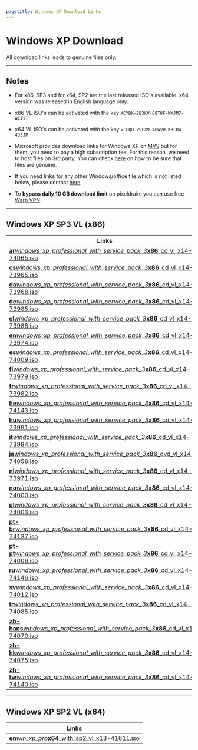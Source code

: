 ```yaml
---
pagetitle: Windows XP Download Links
---
```


# Windows XP Download

All download links leads to genuine files only.

------------------------------------------------------------------------

## Notes

-   For x86, SP3 and for x64, SP2 are the last released ISO's available. x64 version was released in English language only.

-   x86 VL ISO's can be activated with the key `XCYBK-2B3KV-G8T8F-WXJM7-WCTYT`

-   x64 VL ISO's can be activated with the key `VCFQD-V9FX9-46WVH-K3CD4-4J3JM`

-   Microsoft provides download links for Windows XP on [MVS](https://visualstudio.microsoft.com/subscriptions/) but for them, you need to pay a high subscription fee. For this reason, we need to host files on 3rd party. You can check [here](genuine-installation-media.html#How_to_verify_genuinity_of_files) on how to be sure that files are genuine.

-   If you need links for any other Windows/office file which is not listed below, please contact [here](https://discord.gg/gjJEfq7ux8).

-   To **bypass daily 10 GB download limit** on pixeldrain, you can use free [Warp VPN](https://1.1.1.1/).

------------------------------------------------------------------------

## Windows XP SP3 VL (x86)

| Links                                                                                                                    |
|------------------------------------------------------------------|
| [**ar**_windows_xp_professional_with_service_pack_3_**x86**_cd_vl_x14-74065.iso](https://pixeldrain.com/u/fK4Up1uf)      |
| [**cs**_windows_xp_professional_with_service_pack_3_**x86**_cd_vl_x14-73965.iso](https://pixeldrain.com/u/A1fEu2xm)      |
| [**da**_windows_xp_professional_with_service_pack_3_**x86**_cd_vl_x14-73968.iso](https://pixeldrain.com/u/tHqpSzYt)      |
| [**de**_windows_xp_professional_with_service_pack_3_**x86**_cd_vl_x14-73985.iso](https://pixeldrain.com/u/h5dsjLZa)      |
| [**el**_windows_xp_professional_with_service_pack_3_**x86**_cd_vl_x14-73988.iso](https://pixeldrain.com/u/Q3axcg8f)      |
| [**en**_windows_xp_professional_with_service_pack_3_**x86**_cd_vl_x14-73974.iso](https://pixeldrain.com/u/S4S3Qjjj)      |
| [**es**_windows_xp_professional_with_service_pack_3_**x86**_cd_vl_x14-74009.iso](https://pixeldrain.com/u/45bjoSup)      |
| [**fi**_windows_xp_professional_with_service_pack_3_**x86**_cd_vl_x14-73979.iso](https://pixeldrain.com/u/SkXxU8Dw)      |
| [**fr**_windows_xp_professional_with_service_pack_3_**x86**_cd_vl_x14-73982.iso](https://pixeldrain.com/u/HerB1mrb)      |
| [**he**_windows_xp_professional_with_service_pack_3_**x86**_cd_vl_x14-74143.iso](https://pixeldrain.com/u/72APjSBT)      |
| [**hu**_windows_xp_professional_with_service_pack_3_**x86**_cd_vl_x14-73991.iso](https://pixeldrain.com/u/QGRYX9Lx)      |
| [**it**_windows_xp_professional_with_service_pack_3_**x86**_cd_vl_x14-73994.iso](https://pixeldrain.com/u/qRo2iYpX)      |
| [**ja**_windows_xp_professional_with_service_pack_3_**x86**_dvd_vl_x14-74058.iso](https://pixeldrain.com/u/QxQkaLQu)     |
| [**nl**_windows_xp_professional_with_service_pack_3_**x86**_cd_vl_x14-73971.iso](https://pixeldrain.com/u/WxajCyjx)      |
| [**no**_windows_xp_professional_with_service_pack_3_**x86**_cd_vl_x14-74000.iso](https://pixeldrain.com/u/DB4oP9yT)      |
| [**pl**_windows_xp_professional_with_service_pack_3_**x86**_cd_vl_x14-74003.iso](https://pixeldrain.com/u/WVP6qZzz)      |
| [**pt-br**_windows_xp_professional_with_service_pack_3_**x86**_cd_vl_x14-74137.iso](https://pixeldrain.com/u/VTmTNgE8)   |
| [**pt-pt**_windows_xp_professional_with_service_pack_3_**x86**_cd_vl_x14-74006.iso](https://pixeldrain.com/u/D6DWEYQd)   |
| [**ru**_windows_xp_professional_with_service_pack_3_**x86**_cd_vl_x14-74146.iso](https://pixeldrain.com/u/HsWvTUG5)      |
| [**sv**_windows_xp_professional_with_service_pack_3_**x86**_cd_vl_x14-74012.iso](https://pixeldrain.com/u/TrWpfRon)      |
| [**tr**_windows_xp_professional_with_service_pack_3_**x86**_cd_vl_x14-74085.iso](https://pixeldrain.com/u/VAX1NCo9)      |
| [**zh-hans**_windows_xp_professional_with_service_pack_3_**x86**_cd_vl_x14-74070.iso](https://pixeldrain.com/u/sDA8DZKV) |
| [**zh-hk**_windows_xp_professional_with_service_pack_3_**x86**_cd_vl_x14-74075.iso](https://pixeldrain.com/u/HytJ89gn)   |
| [**zh-tw**_windows_xp_professional_with_service_pack_3_**x86**_cd_vl_x14-74140.iso](https://pixeldrain.com/u/5NqzNZpG)   |

------------------------------------------------------------------------

## Windows XP SP2 VL (x64)

| Links                                                                                    |
|-----------------------------------------------------------------|
| [**en**_win_xp_pro_**x64**_with_sp2_vl_x13-41611.iso](https://pixeldrain.com/u/MSnmjEUK) |
